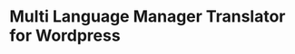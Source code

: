 # Multi Language Manager Translator for Wordpress
<!-- 
This is a custom Gutenberg block developed as part of the WordPress theme for [julioedi.com](https://julioedi.com). The block adds an SEO-focused aside section to posts or pages, enabling more granular control over metadata and social media previews.

## Block Features

The **Custom SEO Aside** block includes the following input fields:

- **Thumbnail**  
  A custom image for SEO and social previews.

- **Alternative Title**  
  Allows an SEO-optimized or context-specific title different from the post's main title.

- **Search Keys (Keywords)**  
  Custom keywords for improved search indexing.

- **Custom Excerpt**  
  A hand-written excerpt used for previews and SEO descriptions.

- **Twitter Extras**  
  Optional fields for Twitter-specific meta (title, image, description).

- **Custom Inline CSS**  
  Inject custom styles scoped to the post/page.

- **Custom Inline JavaScript**  
  Add custom scripts for inline functionality or enhancements.

## Purpose

This block is specifically built for editorial use on **julioedi.com**, allowing content creators to enrich posts with SEO metadata and social media customization without relying on external plugins.

## Usage Instructions

1. In the WordPress block editor (Gutenberg), add the **Custom SEO Aside** block to your post or page.
2. Fill out the desired fields:
   - Use SEO-relevant content for titles and excerpts.
   - Upload or select a thumbnail optimized for sharing.
   - Provide any Twitter-specific content as needed.
   - Add optional inline CSS or JS for additional styling or behavior.
3. Save or publish the post as usual.

## Integration Notes

- The theme is responsible for rendering these values in the appropriate meta tags, page content, or head output.
- This block is not intended for reuse outside of the julioedi.com theme without modifications.

## License

This code is part of a custom WordPress theme and is not distributed publicly. All rights reserved by the site owner. -->
